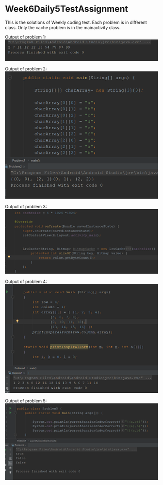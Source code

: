 # Week6Daily5TestAssignment
This is the solutions of Weekly coding test. Each problem is in different class. Only the cache problem is in the mainactivity class.

Output of problem 1:
![](app/src/main/res/drawable/screenshot_1.png)

Output of problem 2:
![](app/src/main/res/drawable/screenshot_2.png)

Output of problem 3:
![](app/src/main/res/drawable/screenshot_3.png)

Output of problem 4:
![](app/src/main/res/drawable/screenshot_4.png)

Output of problem 5:
![](app/src/main/res/drawable/screenshot_5.png)
